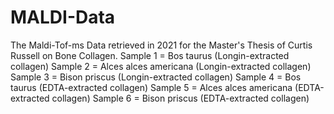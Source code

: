 # MALDI-Data
The Maldi-Tof-ms Data retrieved in 2021 for the Master's Thesis of Curtis Russell on Bone Collagen.
Sample 1 = Bos taurus (Longin-extracted collagen)
Sample 2 = Alces alces americana (Longin-extracted collagen)
Sample 3 = Bison priscus (Longin-extracted collagen)
Sample 4 = Bos taurus (EDTA-extracted collagen)
Sample 5 = Alces alces americana (EDTA-extracted collagen)
Sample 6 = Bison priscus (EDTA-extracted collagen)
